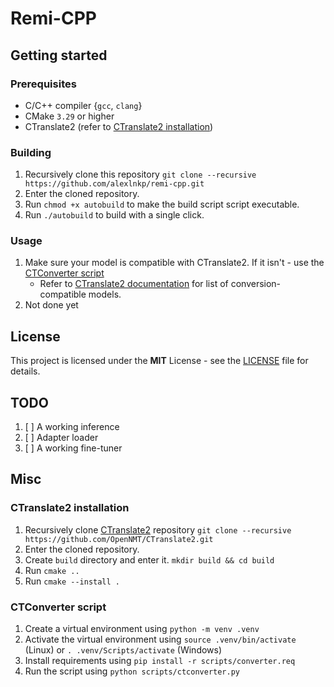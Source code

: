 # Remi-CPP

## Getting started

### Prerequisites

- C/C++ compiler {`gcc`, `clang`}
- CMake `3.29` or higher
- CTranslate2 (refer to
  [CTranslate2 installation](#ctranslate2-installation))

### Building

1. Recursively clone this repository `git clone --recursive https://github.com/alexlnkp/remi-cpp.git`
2. Enter the cloned repository.
3. Run `chmod +x autobuild` to make the build script script executable.
4. Run `./autobuild` to build with a single click.

### Usage

1. Make sure your model is compatible with CTranslate2. If it isn't - use the [CTConverter script](#ctconverter-script)
   - Refer to [CTranslate2 documentation](https://opennmt.net/CTranslate2/guides/transformers.html) for list of conversion-compatible models.
2. Not done yet

## License

This project is licensed under the **MIT** License - see the [LICENSE](LICENSE) file for details.

## TODO

1. [ ] A working inference
2. [ ] Adapter loader
3. [ ] A working fine-tuner

## Misc

### CTranslate2 installation

1. Recursively clone [CTranslate2](https://github.com/OpenNMT/CTranslate2) repository `git clone --recursive https://github.com/OpenNMT/CTranslate2.git`
2. Enter the cloned repository.
3. Create `build` directory and enter it. `mkdir build && cd build`
4. Run `cmake ..`
5. Run `cmake --install .`

### CTConverter script

1. Create a virtual environment using `python -m venv .venv`
2. Activate the virtual environment using `source .venv/bin/activate` (Linux) or `. .venv/Scripts/activate` (Windows)
3. Install requirements using `pip install -r scripts/converter.req`
4. Run the script using `python scripts/ctconverter.py`
